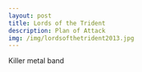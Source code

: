 ```yaml
---
layout: post
title: Lords of the Trident 
description: Plan of Attack
img: /img/lordsofthetrident2013.jpg
---
```

Killer metal band